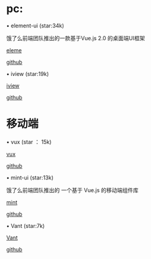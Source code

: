 
# pc:

• element-ui        (star:34k)

 饿了么前端团队推出的一款基于Vue.js 2.0 的桌面端UI框架
 
 [eleme](http://element-cn.eleme.io/#/zh-CN)
 
 [github](https://github.com/ElemeFE/element)


• iview 			(star:19k)
         
 [iview](https://www.iviewui.com/)

 [github](https://github.com/iview/iview)




# 移动端

• vux			(star ： 15k)

 [vux](https://vux.li/)
 
 [github](https://github.com/airyland/vux) 	
  
  
• mint-ui		(star:13k)
  
  饿了么前端团队推出的 一个基于 Vue.js 的移动端组件库
  
  [mint](http://mint-ui.github.io/#!/en)
  
  [github](https://github.com/ElemeFE/mint-ui)
  
  
• Vant			(star:7k)
 
 [Vant](https://youzan.github.io/vant/#/zh-CN/intro)
 
 [github](https://github.com/youzan/vant)